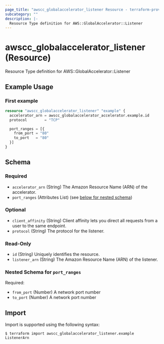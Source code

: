 ```yaml
---
page_title: "awscc_globalaccelerator_listener Resource - terraform-provider-awscc"
subcategory: ""
description: |-
  Resource Type definition for AWS::GlobalAccelerator::Listener
---
```


# awscc_globalaccelerator_listener (Resource)

Resource Type definition for AWS::GlobalAccelerator::Listener

## Example Usage

### First example
```terraform
resource "awscc_globalaccelerator_listener" "example" {
  accelerator_arn = awscc_globalaccelerator_accelerator.example.id
  protocol        = "TCP"

  port_ranges = [{
    from_port = "80"
    to_port   = "80"
  }]
}
```


<!-- schema generated by tfplugindocs -->
## Schema

### Required

- `accelerator_arn` (String) The Amazon Resource Name (ARN) of the accelerator.
- `port_ranges` (Attributes List) (see [below for nested schema](#nestedatt--port_ranges))

### Optional

- `client_affinity` (String) Client affinity lets you direct all requests from a user to the same endpoint.
- `protocol` (String) The protocol for the listener.

### Read-Only

- `id` (String) Uniquely identifies the resource.
- `listener_arn` (String) The Amazon Resource Name (ARN) of the listener.

<a id="nestedatt--port_ranges"></a>
### Nested Schema for `port_ranges`

Required:

- `from_port` (Number) A network port number
- `to_port` (Number) A network port number

## Import

Import is supported using the following syntax:

```shell
$ terraform import awscc_globalaccelerator_listener.example ListenerArn
```